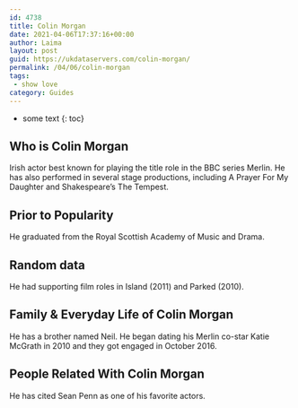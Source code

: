 ```yaml
---
id: 4738
title: Colin Morgan
date: 2021-04-06T17:37:16+00:00
author: Laima
layout: post
guid: https://ukdataservers.com/colin-morgan/
permalink: /04/06/colin-morgan
tags:
 - show love
category: Guides
---
```


* some text
{: toc}


## Who is Colin Morgan
                  
                  
                  
Irish actor best known for playing the title role in the BBC series Merlin. He has also performed in several stage productions, including A Prayer For My Daughter and Shakespeare&#8217;s The Tempest. 
                  
              
            
              
            
                
                
                
## Prior to Popularity
                  
                  
                  
He graduated from the Royal Scottish Academy of Music and Drama. 
                  
              
            
              
            
                
                
                
## Random data
                  
                  
                  
He had supporting film roles in Island (2011) and Parked (2010). 
                  
              
            
              
            
                
                
                
## Family & Everyday Life of Colin Morgan
                  
                  
                  
He has a brother named Neil. He began dating his Merlin co-star Katie McGrath in 2010 and they got engaged in October 2016.
                  
              
            
              
            
                
                
                
## People Related With Colin Morgan
                  
                  
                  
He has cited Sean Penn as one of his favorite actors. 
                  
              
            
              
            
                
              
            
              
              
            
            
              
            
          
          
          